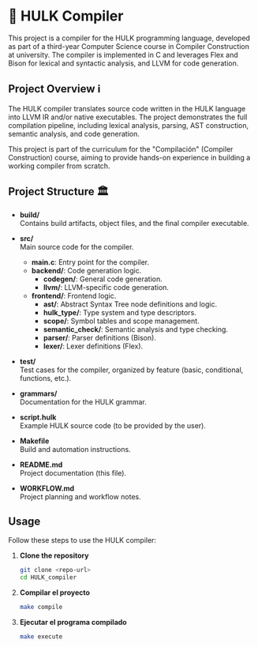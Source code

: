 # 🦖 HULK Compiler

This project is a compiler for the HULK programming language, developed as part of a third-year Computer Science course in Compiler Construction at university. The compiler is implemented in C and leverages Flex and Bison for lexical and syntactic analysis, and LLVM for code generation.

## Project Overview ℹ️

The HULK compiler translates source code written in the HULK language into LLVM IR and/or native executables. The project demonstrates the full compilation pipeline, including lexical analysis, parsing, AST construction, semantic analysis, and code generation.

This project is part of the curriculum for the "Compilación" (Compiler Construction) course, aiming to provide hands-on experience in building a working compiler from scratch.

## Project Structure 🏛️

- **build/**  
  Contains build artifacts, object files, and the final compiler executable.

- **src/**  
  Main source code for the compiler.
  - **main.c**: Entry point for the compiler.
  - **backend/**: Code generation logic.
    - **codegen/**: General code generation.
    - **llvm/**: LLVM-specific code generation.
  - **frontend/**: Frontend logic.
    - **ast/**: Abstract Syntax Tree node definitions and logic.
    - **hulk_type/**: Type system and type descriptors.
    - **scope/**: Symbol tables and scope management.
    - **semantic_check/**: Semantic analysis and type checking.
    - **parser/**: Parser definitions (Bison).
    - **lexer/**: Lexer definitions (Flex).

- **test/**  
  Test cases for the compiler, organized by feature (basic, conditional, functions, etc.).

- **grammars/**  
  Documentation for the HULK grammar.

- **script.hulk**  
  Example HULK source code (to be provided by the user).

- **Makefile**  
  Build and automation instructions.

- **README.md**  
  Project documentation (this file).

- **WORKFLOW.md**  
  Project planning and workflow notes.

## Usage

Follow these steps to use the HULK compiler:

1. **Clone the repository**
   ```sh
   git clone <repo-url>
   cd HULK_compiler
2. **Compilar el proyecto**
    ```sh
    make compile
    ```

3. **Ejecutar el programa compilado**
    ```sh
    make execute
    ```